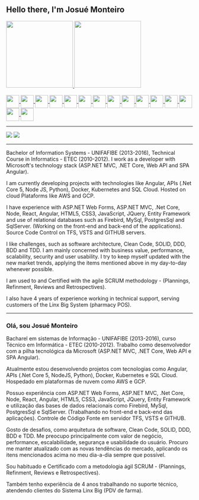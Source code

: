 ## Hello there, I'm Josué Monteiro

<div>
  <a href="https://github.com/eaglejosue">
  <img height="180em" src="https://github-readme-stats.vercel.app/api?username=eaglejosue&show_icons=true&theme=onedark&include_all_commits=true&count_private=true"/>
  <img height="180em" src="https://github-readme-stats.vercel.app/api/top-langs/?username=eaglejosue&layout=compact&langs_count=16&count_private=true&theme=onedark"/>
</div>

<div style="display: inline_block"><br>
  <img align="center" alt"Josue-Net" height="35" widht="45" src="https://cdn.jsdelivr.net/gh/devicons/devicon/icons/dotnetcore/dotnetcore-original.svg">
  <img align="center" alt"Josue-Vs" height="35" widht="45" src="https://cdn.jsdelivr.net/gh/devicons/devicon/icons/vscode/vscode-original.svg" />
  <img align="center" alt"Josue-Ts" height="35" widht="45" src="https://cdn.jsdelivr.net/gh/devicons/devicon/icons/typescript/typescript-original.svg">
  <img align="center" alt"Josue-Js" height="35" widht="45" src="https://cdn.jsdelivr.net/gh/devicons/devicon/icons/javascript/javascript-original.svg">
  <img align="center" alt"Josue-Html" height="35" widht="45" src="https://cdn.jsdelivr.net/gh/devicons/devicon/icons/html5/html5-original.svg">
  <img align="center" alt"Josue-Css" height="35" widht="45" src="https://cdn.jsdelivr.net/gh/devicons/devicon/icons/css3/css3-original.svg">
  <img align="center" alt"Josue-Azure" height="35" widht="45" src="https://cdn.jsdelivr.net/gh/devicons/devicon/icons/azure/azure-original.svg">
  <img align="center" alt"Josue-Aws" height="35" widht="45" src="https://cdn.jsdelivr.net/gh/devicons/devicon/icons/amazonwebservices/amazonwebservices-original.svg">
  <img align="center" alt"Josue-Gcp" height="35" widht="45" src="https://cdn.jsdelivr.net/gh/devicons/devicon/icons/googlecloud/googlecloud-plain-wordmark.svg">
  <img align="center" alt"Josue-Docker" height="35" widht="45" src="https://cdn.jsdelivr.net/gh/devicons/devicon/icons/docker/docker-original-wordmark.svg">
  <img align="center" alt"Josue-Kubernetes" height="35" widht="45" src="https://cdn.jsdelivr.net/gh/devicons/devicon/icons/kubernetes/kubernetes-plain.svg">
  <img align="center" alt"Josue-Node" height="35" widht="45" src="https://cdn.jsdelivr.net/gh/devicons/devicon/icons/nodejs/nodejs-original.svg">
  <img align="center" alt"Josue-MySql" height="35" widht="45" src="https://cdn.jsdelivr.net/gh/devicons/devicon/icons/mysql/mysql-original-wordmark.svg">
  <img align="center" alt"Josue-Sql" height="35" widht="45" src="https://cdn.jsdelivr.net/gh/devicons/devicon/icons/microsoftsqlserver/microsoftsqlserver-plain.svg">
  <img align="center" alt"Josue-Postgresql" height="35" widht="45" src="https://cdn.jsdelivr.net/gh/devicons/devicon/icons/postgresql/postgresql-original.svg">
</div>
  
  -----------------------------------------------------------------------------------------------------------------------------------------------------
  
<div>
  <a href="mailto:eaglejosue@gmail.com" target="_blank"> <img src="https://img.shields.io/badge/Gmail-D14836?style=for-the-badge&logo=gmail&logoColor=white" target="_blank"></a>
  <a href="https://www.linkedin.com/in/josu%C3%A9-monteiro-08163371/" target="_blank"> <img src="https://img.shields.io/badge/LinkedIn-0077B5?style=for-the-badge&logo=linkedin&logoColor=white" target="_blank"></a>
</div>
  
  -----------------------------------------------------------------------------------------------------------------------------------------------------
  
Bachelor of Information Systems - UNIFAFIBE (2013-2016), Technical Course in Informatics - ETEC (2010-2012).
I work as a developer with Microsoft's technology stack (ASP.NET MVC, .NET Core, Web API and SPA Angular).

I am currently developing projects with technologies like Angular, APIs (.Net Core 5, Node JS, Python), Docker, Kubernetes and SQL Cloud. Hosted on cloud Plataforms like AWS and GCP.

I have experience with ASP.NET Web Forms, ASP.NET MVC, .Net Core, Node, React, Angular, HTML5, CSS3, JavaScript, JQuery, Entity Framework and use of relational databases such as Firebird, MySql, PostgresSql and SqlServer. (Working on the front-end and back-end of the applications).
Source Code Control on TFS, VSTS and GITHUB servers.

I like challenges, such as software architecture, Clean Code, SOLID, DDD, BDD and TDD.
I am mainly concerned with business value, performance, scalability, security and user usability.
I try to keep myself updated with the new market trends, applying the items mentioned above in my day-to-day whenever possible.

I am used to and Certified with the agile SCRUM methodology - (Plannings, Refinment, Reviews and Retrospectives).

I also have 4 years of experience working in technical support, serving customers of the Linx Big System (pharmacy POS).

-----------------------------------------------------------------------------------------------------------------------------------------------------

### Olá, sou Josué Monteiro

Bacharel em sistemas de Informação - UNIFAFIBE (2013-2016), curso Técnico em Informática - ETEC (2010-2012).
Trabalho como desenvolvedor com a pilha tecnológica da Microsoft (ASP.NET MVC, .NET Core, Web API e SPA Angular).

Atualmente estou desenvolvendo projetos com tecnologias como Angular, APIs (.Net Core 5, NodeJS, Python), Docker, Kubernetes e SQL Cloud. Hospedado em plataformas de nuvem como AWS e GCP.

Possuo experiência com ASP.NET Web Forms, ASP.NET MVC, .Net Core, Node, React, Angular, HTML5, CSS3, JavaScript, JQuery, Entity Framework e utilização das bases de dados relacionais como Firebird, MySql, PostgresSql e SqlServer. (Trabalhando no front-end e back-end das aplicações).
Controle de Código Fonte em servidor TFS, VSTS e GITHUB.

Gosto de desafios, como arquitetura de software, Clean Code, SOLID, DDD, BDD e TDD.
Me preocupo principalmente com valor de negócio, performance, escalabilidade, segurança e usabilidade do usuário.
Procuro me manter atualizado com as novas tendências do mercado, aplicando os itens mencionados acima no meu dia-a-dia sempre que possível.

Sou habituado e Certificado com a metodologia ágil SCRUM - (Plannings, Refinment, Reviews e Retrospectives).

Também tenho experiência de 4 anos trabalhando no suporte técnico, atendendo clientes do Sistema Linx Big (PDV de farma).
